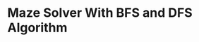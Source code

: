 # Maze Solver With BFS and DFS Algorithm
<!-- ## Table of Contents
* [General Info](#general-information)
* [Features](#features)
* [Screenshots](#screenshots)
* [Setup](#installation)
* [Usage](#program-execution)
* [Acknowledgements](#acknowledgements)

## General Information
This project is the 2nd project for algorithm strategy course in Bandung Institute of Technologi. In this project we were assigned to make a maze solver using breadth first search (BFS) and depth first search (DFS) algorithm implemented in C#. The maze is represented by a 2D array of char. The maze is solved by finding all  the treasure on the map. The start point is represented by K and the treasure is represented by T. The path is represented by R and the wall is represented by X. The program will output the path from the start point to all the treasure. The program will also output the number of nodes that are visited by the algorithm.

Authors:
| Name | NIM |
| --- | --- |
| Raditya Naufal A. | 13521022 |
| Muhammad Aji W. | 13521095 |
| Arsa Izdihar I. | 13521101 |

## Structure

```
.
|____README.md
|____.gitignore
|____bin
|____test
|____doc
|____src
| |____Spongbob.sln
| |____Spongbob
| | |____ViewLocator.cs
| | |____Models
| | | |____Graph.cs
| | | |____Algorithm.cs
| | | |____DFS.cs
| | | |____Parser.cs
| | | |____Map.cs
| | | |____Result.cs
| | | |____BFS.cs
| | |____App.axaml
| | |____Styles.axaml
| | |____app.manifest
| | |____App.axaml.cs
| | |____Spongbob.csproj
| | |____Views
| | | |____MainWindow.axaml
| | | |____ToggleButtonView.axaml.cs
| | | |____MainWindow.axaml.cs
| | | |____TileView.axaml.cs
| | | |____ToggleButtonView.axaml
| | | |____SidebarView.axaml.cs
| | | |____ResultView.axaml.cs
| | | |____ResultView.axaml
| | | |____SidebarView.axaml
| | | |____TileView.axaml
| | |____ViewModels
| | | |____ViewModelBase.cs
| | | |____EnumConverter.cs
| | | |____MainWindowViewModel.cs
| | | |____ToggleButtonViewModel.cs
| | | |____ResultViewModel.cs
| | | |____SidebarViewModel.cs
| | | |____TileViewModel.cs
| | |____Program.cs 
    
```

---

## How to Use

### Dependencies
- .NET framework (ver 6.0)
- Avalonia UI

### Installation

1. Clone repo using this command

```
git clone https://github.com/MuhamadAjiW/Tubes2_Spongbob.git
```

2. Run dotnet to build the project using this command

```
dotnet build
```

### Program Execution
1. (windows) Run Spongebob.exe in bin/Release/net6.0-windows
2. Choose desired map from test folder or anywhere in your device
3. Pick the configuration for BFS or DFS and TSP or Non-TSP
4. Press search or visualize button
5. Enjoy ^ ^

## Acknowledgements
- Bandung Institute of Technology, Informatics Engineering
- Munir, Rinaldi. (2022). IF2211 Strategi Algoritma - Semester II Tahun 2022/2023. Institut Teknologi Bandung. Diakses pada 23 Maret 2022, dari https://informatika.stei.itb.ac.id/~rinaldi.munir/Stmik/2022-2023/Tubes2-Stima-2023.pdf
